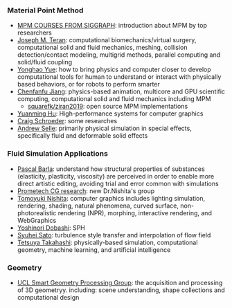 ### Material Point Method
- [MPM COURSES FROM SIGGRAPH](https://www.seas.upenn.edu/~cffjiang/mpmcourse.html): introduction about MPM by top researchers
- [Joseph M. Teran](https://www.math.ucla.edu/~jteran/): computational biomechanics/virtual surgery, computational solid and fluid mechanics, meshing, collision detection/contact modeling, multigrid methods, parallel computing and solid/fluid coupling
- [Yonghao Yue](http://mns.k.u-tokyo.ac.jp/~yonghao/): how to bring physics and computer closer to develop computational tools for human to understand or interact with physically based behaviors, or for robots to perform smarter
- [Chenfanfu Jiang](https://www.seas.upenn.edu/~cffjiang/): physics-based animation, multicore and GPU scientific computing, computational solid and fluid mechanics including MPM
   - [squarefk/ziran2019](https://github.com/squarefk/ziran2019): open source MPM implementations
- [Yuanming Hu](http://taichi.graphics/me/): High-performance systems for computer graphics
- [Craig Schroeder](https://www.cs.ucr.edu/~craigs/research.html): some researches
- [Andrew Selle](http://www.andyselle.com/): primarily physical simulation in special effects, specifically fluid and deformable solid effects

### Fluid Simulation Applications
- [Pascal Barla](https://www.labri.fr/perso/barla/blog/?page_id=81): understand how structural properties of substances (elasticity, plasticity, viscosity) are perceived in order to enable more direct artistic editing, avoiding trial and error common with simulations
- [Prometech CG research](https://www.prometech.co.jp/cgresearch.html): new Dr.Nishita's group
- [Tomoyuki Nishita](http://nishitalab.org/user/nis/pub_nis.html): computer graphics includes lighting simulation, rendering, shading, natural phenomena, curved surface, non-photorealistic rendering (NPR), morphing, interactive rendering, and WebGraphics
- [Yoshinori Dobashi](https://ime.ist.hokudai.ac.jp/~doba/projects.html): SPH
- [Syuhei Sato](http://nishitalab.org/user/syuhei/index_eng.php): turbulence style transfer and interpolation of flow field
- [Tetsuya Takahashi](http://www.cs.unc.edu/~tetsuya/): physically-based simulation, computational geometry, machine learning, and artificial intelligence

### Geometry
- [UCL Smart Geometry Processing Group](http://geometry.cs.ucl.ac.uk/index.php): the acquisition and processing of 3D geometryy. including: scene understanding, shape collections and computational design
